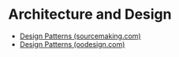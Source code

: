 # Architecture and Design

- [Design Patterns (sourcemaking.com)](https://sourcemaking.com/design_patterns)
- [Design Patterns (oodesign.com)](https://www.oodesign.com/)
